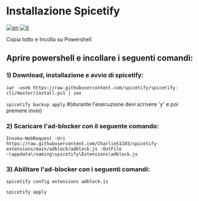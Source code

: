 # Installazione Spicetify
[![en](https://img.shields.io/badge/lang-en-red.svg)](https://github.com/nicola02nb/SpicetifyInstall/blob/main/README.md)
[![it](https://img.shields.io/badge/lang-it-green.svg)](https://github.com/nicola02nb/SpicetifyInstall/blob/main/README.it.md)

Copia tutto e Incolla su Powershell

## Aprire powershell e incollare i seguenti comandi:

### 1) Download, installazione e avvio di spicetify:

`iwr -useb https://raw.githubusercontent.com/spicetify/spicetify-cli/master/install.ps1 | iex`

`spicetify backup apply` #(durante l'esecuzione devi scrivere 'y' e poi premere invio)

### 2) Scaricare l'ad-blocker con il seguente comando:

`Invoke-WebRequest -Uri https://raw.githubusercontent.com/CharlieS1103/spicetify-extensions/main/adblock/adblock.js -OutFile ~\appdata\roaming\spicetify\Extensions\adblock.js`

### 3) Abilitare l'ad-blocker con i seguenti comandi:

`spicetify config extensions adblock.js`

`spicetify apply`

